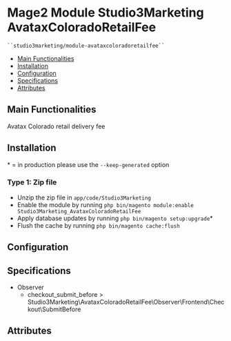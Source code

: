 # Mage2 Module Studio3Marketing AvataxColoradoRetailFee

    ``studio3marketing/module-avataxcoloradoretailfee``

 - [Main Functionalities](#markdown-header-main-functionalities)
 - [Installation](#markdown-header-installation)
 - [Configuration](#markdown-header-configuration)
 - [Specifications](#markdown-header-specifications)
 - [Attributes](#markdown-header-attributes)


## Main Functionalities
Avatax Colorado retail delivery fee

## Installation
\* = in production please use the `--keep-generated` option

### Type 1: Zip file

 - Unzip the zip file in `app/code/Studio3Marketing`
 - Enable the module by running `php bin/magento module:enable Studio3Marketing_AvataxColoradoRetailFee`
 - Apply database updates by running `php bin/magento setup:upgrade`\*
 - Flush the cache by running `php bin/magento cache:flush`

## Configuration




## Specifications

 - Observer
	- checkout_submit_before > Studio3Marketing\AvataxColoradoRetailFee\Observer\Frontend\Checkout\SubmitBefore


## Attributes




